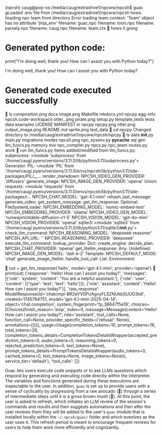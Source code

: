 (npcsh) caug@pop-os:/media/caug/extradrive1/npcww/npcsh$ guac
gLoaded .env file from /media/caug/extradrive1/npcww/npcsh
hows iloading npc team from directory
Error loading team context: 'Team' object has no attribute 'jinja_env'
filename:  guac.npc
filename:  toon.npc
filename:  parsely.npc
filename:  caug.npc
filename:  team.ctx
🥑 hows it going

# Generated python code:
print("I'm doing well, thank you! How can I assist you with Python today?")

I'm doing well, thank you! How can I assist you with Python today?

# Generated code executed successfully

🥑 ls
composition.png  docs      image.png  Makefile     mkdocs.yml  npcpy.egg-info  npcsh.code-workspace  otter_.png        pirate.png  setup.py    template_tests  tests
data             examples  LICENSE    MANIFEST.in  npcpy       npcpy.png       otter.png             output_image.png  README.md   sprite.png  test_data
🥑 cd npcpy
Changed directory to /media/caug/extradrive1/npcww/npcsh/npcpy
🥑 ls
data  __init__.py   main.py  migrations  modes            npcsh.png  npc_sysenv.py  __pycache__  sql
gen   llm_funcs.py  memory   mix         npc_compiler.py  npcs.py    npc_team       routes.py    work
🥑 run llm_funcs.py
Items added/modified from llm_funcs.py:
  subprocess: <module 'subprocess' from '/home/caug/.pyenv/versions/3.11.0/lib/python3.11/subprocess.py'>
  Generator: <function or class>
  PIL: <module 'PIL' from '/home/caug/.pyenv/versions/3.11.0/envs/npcsh/lib/python3.11/site-packages/PIL/__...
  render_markdown: <function or class>
  NPCSH_VIDEO_GEN_PROVIDER: 'diffusers'
  generate_image: <function or class>
  NPCSH_IMAGE_GEN_PROVIDER: 'openai'
  Union: <function or class>
  requests: <module 'requests' from '/home/caug/.pyenv/versions/3.11.0/envs/npcsh/lib/python3.11/site-packages/r...
  NPCSH_CHAT_MODEL: 'gpt-4.1-mini'
  rehash_last_message: <function or class>
  generate_video: <function or class>
  get_system_message: <function or class>
  get_llm_response: <function or class>
  Optional: <function or class>
  FileSystemLoader: <function or class>
  NPCSH_EMBEDDING_MODEL: 'nomic-embed-text'
  NPCSH_EMBEDDING_PROVIDER: 'ollama'
  NPCSH_VIDEO_GEN_MODEL: 'runwayml/stable-diffusion-v1-5'
  NPCSH_VISION_MODEL: 'gpt-4o-mini'
  NPCSH_VISION_PROVIDER: 'openai'
  sqlite3: <module 'sqlite3' from '/home/caug/.pyenv/versions/3.11.0/lib/python3.11/sqlite3/__init__.py'>
  check_llm_command: <function or class>
  NPCSH_REASONING_MODEL: 'deepseek-reasoner'
  NPCSH_API_URL: ''
  NPCSH_REASONING_PROVIDER: 'deepseek'
  execute_llm_command: <function or class>
  lookup_provider: <function or class>
  Dict: <function or class>
  create_engine: <function or class>
  decide_plan: <function or class>
  NPCSH_CHAT_PROVIDER: 'openai'
  get_litellm_response: <function or class>
  Any: <function or class>
  Undefined: <function or class>
  NPCSH_IMAGE_GEN_MODEL: 'dall-e-2'
  Template: <function or class>
  NPCSH_DEFAULT_MODE: 'chat'
  generate_image_litellm: <function or class>
  handle_tool_call: <function or class>
  List: <function or class>
  Environment: <function or class>

🥑 out = get_llm_response('hello', model='gpt-4.1-mini', provider='openai')
🥑 print(out)
{'response': 'Hello! How can I assist you today?', 'messages': [{'role': 'system', 'content': 'You are a helpful assistant.'}, {'role': 'user', 'content': [{'type': 'text', 'text': 'hello'}]}, {'role': 'assistant', 'content': 'Hello! How can I assist you today?'}], 'raw_response': ModelResponse(id='chatcmpl-BR2eVV5PUAgvyFLSZNUkbSUUG3tdI', created=1745784751, model='gpt-4.1-mini-2025-04-14', object='chat.completion', system_fingerprint='fp_38647f5e19', choices=[Choices(finish_reason='stop', index=0, message=Message(content='Hello! How can I assist you today?', role='assistant', tool_calls=None, function_call=None, provider_specific_fields={'refusal': None}, annotations=[]))], usage=Usage(completion_tokens=10, prompt_tokens=18, total_tokens=28, completion_tokens_details=CompletionTokensDetailsWrapper(accepted_prediction_tokens=0, audio_tokens=0, reasoning_tokens=0, rejected_prediction_tokens=0, text_tokens=None), prompt_tokens_details=PromptTokensDetailsWrapper(audio_tokens=0, cached_tokens=0, text_tokens=None, image_tokens=None)), service_tier='default'), 'tool_calls': []}


Guac lets users execute code snippets or to ask LLMs questions which respond by generating and executing code directly within the interpreter. The variables and functions generated during these executions are inspectable to the user. In addition, `guac` is set up to provide users with a sense of cyclicality by progressing from a raw avocado (🥑) through a series of intermediaite steps until it is a gross brown mush (🥘). At this point, the user is asked to refresh, which initiates an LLM review of the session's commands and results and then suggests automations and then after the user reviews them they will be added to the user's `guac` module that is installed locally within the `~/.npcsh/guac/` folder and which eveolves as the user uses it. This refresh period is meant to encourage frequent reviews for users to help them work more efficiently and cognizantly.  
